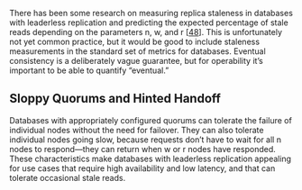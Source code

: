 There has been some research on measuring replica staleness in databases with leaderless
replication and predicting the expected percentage of stale reads depending on the parameters n,
w, and r [[48](ch05.html#Bailis2014kt)].
This is unfortunately not yet common practice, but it would be good to include staleness
measurements in the standard set of metrics for databases. Eventual consistency is a deliberately
vague guarantee, but for operability it’s important to be able to quantify “eventual.” ## Sloppy Quorums and Hinted Handoff 
Databases with appropriately configured quorums can tolerate the failure of individual nodes without
the need for failover. They can also tolerate individual nodes going slow, because requests don’t have
to wait for all n nodes to respond—they can return when w or r nodes have responded. These
characteristics make databases with leaderless replication appealing for use cases that require
high availability and low latency, and that can tolerate occasional stale reads.